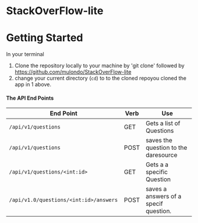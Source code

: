 # StackOverFlow-lite

# Getting Started
In your terminal 
1. Clone the repository locally to your machine by 'git clone' followed by https://github.com/mulondo/StackOverFlow-lite
2. change your current directory (`cd`) to to the cloned repoyou cloned the app in 1 above.




#### The API End Points
| End Point                                           | Verb |Use                                   |
| ----------------------------------------------------|------|--------------------------------------|                     
|`/api/v1/questions`                                |GET   |Gets a list of Questions              |
|`/api/v1/questions`                                |POST  |saves the question to the daresource 
|`/api/v1/questions/<int:id>`                       |GET   |Gets a a specific Question
|`/api/v1.0/questions/<int:id>/answers `            |POST| saves a answers of a specif question.